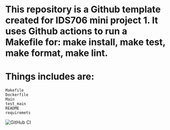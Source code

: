 # This repository is a Github template created for IDS706 mini project 1. It uses Github actions to run a Makefile for: make install, make test, make format, make lint.

# Things includes are:
    Makefile
    Dockerfile
    Main
    test_main
    README
    requiremets

![GitHub CI](https://github.com/<Kelly0604>/<IDS706>/actions/workflows/<CI.yml>/badge.svg)